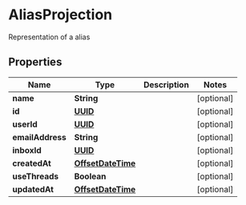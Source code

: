 

# AliasProjection

Representation of a alias
## Properties

Name | Type | Description | Notes
------------ | ------------- | ------------- | -------------
**name** | **String** |  |  [optional]
**id** | [**UUID**](UUID) |  |  [optional]
**userId** | [**UUID**](UUID) |  |  [optional]
**emailAddress** | **String** |  |  [optional]
**inboxId** | [**UUID**](UUID) |  |  [optional]
**createdAt** | [**OffsetDateTime**](OffsetDateTime) |  |  [optional]
**useThreads** | **Boolean** |  |  [optional]
**updatedAt** | [**OffsetDateTime**](OffsetDateTime) |  |  [optional]



